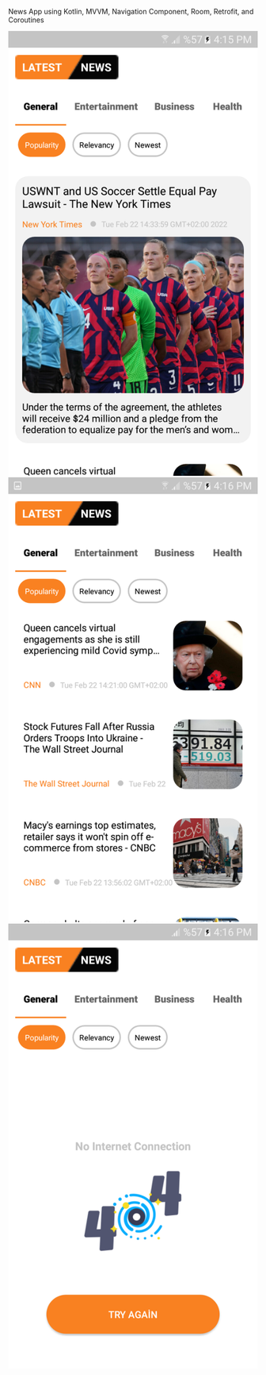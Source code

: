 News App using Kotlin, MVVM, Navigation Component, Room, Retrofit, and Coroutines

<img src="./img/img_1.png" /> <img src="./img/img_2.png" /> <img src="./img/img_3.png" />
          





